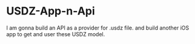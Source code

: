 # USDZ-App-n-Api
I am gonna build an API as a provider for .usdz file. and build another iOS app to get and user these USDZ model.
